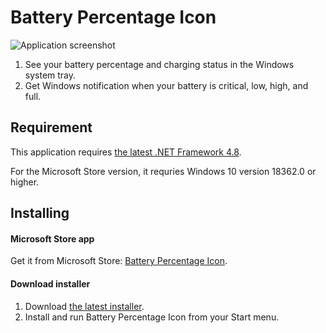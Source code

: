 # Battery Percentage Icon
![Application screenshot](https://raw.githubusercontent.com/soleon/percentage/master/percentage.png)

1. See your battery percentage and charging status in the Windows system tray.
2. Get Windows notification when your battery is critical, low, high, and full.

## Requirement
This application requires [the latest .NET Framework 4.8](https://dotnet.microsoft.com/download/dotnet-core).

For the Microsoft Store version, it requries Windows 10 version 18362.0 or higher.

## Installing
#### Microsoft Store app
Get it from Microsoft Store: [Battery Percentage Icon](https://www.microsoft.com/store/productId/9PCKT2B7DZMW).

#### Download installer
1. Download [the latest installer](https://github.com/soleon/percentage/releases).
2. Install and run Battery Percentage Icon from your Start menu.
